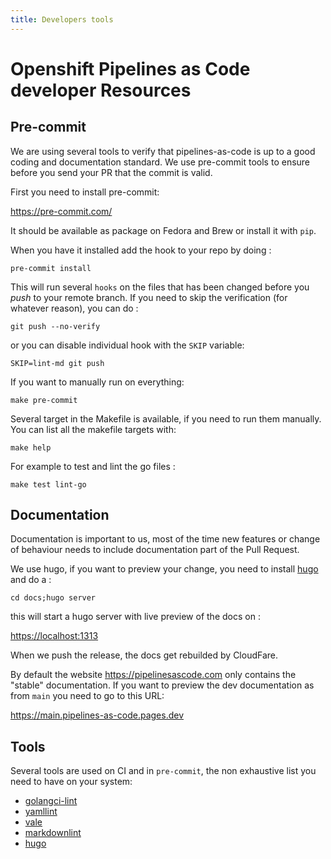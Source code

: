 ```yaml
---
title: Developers tools
---
```

# Openshift Pipelines as Code developer Resources

## Pre-commit

We are using several tools to verify that pipelines-as-code is up to a good
coding and documentation standard. We use pre-commit tools to ensure before you
send your PR that the commit is valid.

First you need to install pre-commit:

<https://pre-commit.com/>

It should be available as package on Fedora and Brew or install it with `pip`.

When you have it installed add the hook to your repo by doing :

    pre-commit install

This will run several `hooks` on the files that has been changed before you
*push* to your remote branch. If you need to skip the verification (for whatever
reason), you can do :

    git push --no-verify

or you can disable individual hook with the `SKIP` variable:

    SKIP=lint-md git push

If you want to manually run on everything:

    make pre-commit

Several target in the Makefile is available, if you need to run them
manually. You can list all the makefile targets with:

    make help

For example to test and lint the go files :

    make test lint-go

## Documentation

Documentation is important to us, most of the time new features or change of
behaviour needs to include documentation part of the Pull Request.

We use hugo, if you want to preview your change, you need to install
[hugo](https://gohugo.io) and do a :

    cd docs;hugo server

this will start a hugo server with live preview of the docs on :

<https://localhost:1313>

When we push the release, the docs get rebuilded by CloudFare.

By default the website <https://pipelinesascode.com> only contains the "stable"
documentation. If you want to preview the dev documentation as from `main` you
need to go to this URL:

<https://main.pipelines-as-code.pages.dev>

## Tools

Several tools are used on CI and in `pre-commit`, the non exhaustive list you
need to have on your system:

* [golangci-lint](https://github.com/golangci/golangci-lint)
* [yamllint](https://github.com/adrienverge/yamllint)
* [vale](https://github.com/errata-ai/vale)
* [markdownlint](https://github.com/golangci/golangci-lint)
* [hugo](https://gohugo.io)
